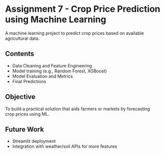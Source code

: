# Assignment 7 - Crop Price Prediction using Machine Learning

A machine learning project to predict crop prices based on available agricultural data.

## Contents
- Data Cleaning and Feature Engineering
- Model training (e.g., Random Forest, XGBoost)
- Model Evaluation and Metrics
- Final Predictions

## Objective
To build a practical solution that aids farmers or markets by forecasting crop prices using ML.

## Future Work
- Streamlit deployment
- Integration with weather/soil APIs for more features
